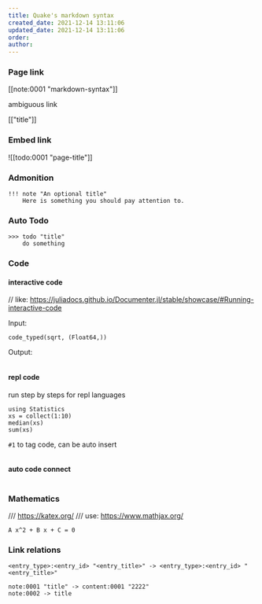```yaml
---
title: Quake's markdown syntax
created_date: 2021-12-14 13:11:06
updated_date: 2021-12-14 13:11:06
order: 
author: 
---
```


### Page link

[[note:0001 "markdown-syntax"]]

ambiguous link

[["title"]]

### Embed  link

![[todo:0001 "page-title"]]

### Admonition

```
!!! note "An optional title"
    Here is something you should pay attention to.
```

### Auto Todo

```
>>> todo "title"
    do something
```

### Code

#### interactive code

// like: https://juliadocs.github.io/Documenter.jl/stable/showcase/#Running-interactive-code

Input:

```@example("java")
code_typed(sqrt, (Float64,))
```

Output:

```

```

#### repl code

run step by steps for repl languages

```@repl("repl") #1
using Statistics
xs = collect(1:10)
median(xs)
sum(xs)
```

`#1` to tag code, can be auto insert

```@repl_block("javascript")

```

#### auto code connect

```@connect

```


### Mathematics

/// https://katex.org/
/// use: https://www.mathjax.org/

``A x^2 + B x + C = 0``

### Link relations

```
<entry_type>:<entry_id> "<entry_title>" -> <entry_type>:<entry_id> "<entry_title>"
```

```
note:0001 "title" -> content:0001 "2222"
note:0002 -> title
```
